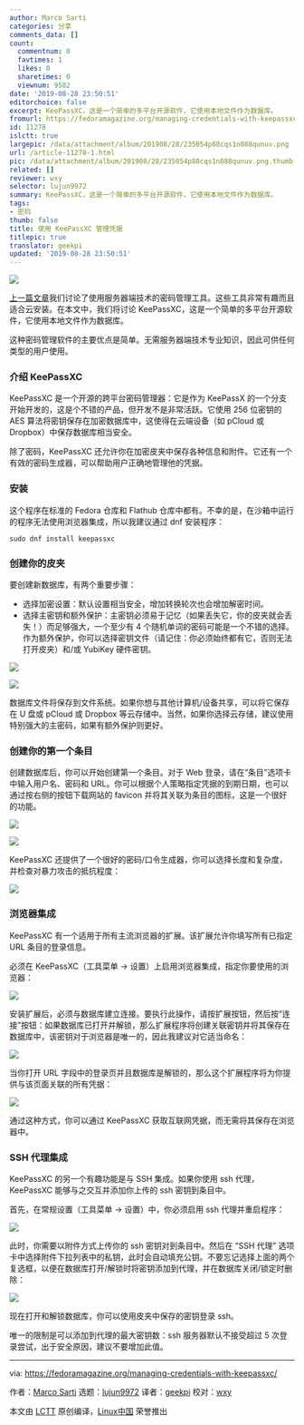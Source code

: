 ```yaml
---
author: Marco Sarti
categories: 分享
comments_data: []
count:
  commentnum: 0
  favtimes: 1
  likes: 0
  sharetimes: 0
  viewnum: 9582
date: '2019-08-28 23:50:51'
editorchoice: false
excerpt: KeePassXC，这是一个简单的多平台开源软件，它使用本地文件作为数据库。
fromurl: https://fedoramagazine.org/managing-credentials-with-keepassxc/
id: 11278
islctt: true
largepic: /data/attachment/album/201908/28/235054p88cqs1n088qunuv.png
url: /article-11278-1.html
pic: /data/attachment/album/201908/28/235054p88cqs1n088qunuv.png.thumb.jpg
related: []
reviewer: wxy
selector: lujun9972
summary: KeePassXC，这是一个简单的多平台开源软件，它使用本地文件作为数据库。
tags:
- 密码
thumb: false
title: 使用 KeePassXC 管理凭据
titlepic: true
translator: geekpi
updated: '2019-08-28 23:50:51'
---
```


![](/data/attachment/album/201908/28/235054p88cqs1n088qunuv.png)


[上一篇文章](/article-11181-1.html)我们讨论了使用服务器端技术的密码管理工具。这些工具非常有趣而且适合云安装。在本文中，我们将讨论 KeePassXC，这是一个简单的多平台开源软件，它使用本地文件作为数据库。


这种密码管理软件的主要优点是简单。无需服务器端技术专业知识，因此可供任何类型的用户使用。


### 介绍 KeePassXC


KeePassXC 是一个开源的跨平台密码管理器：它是作为 KeePassX 的一个分支开始开发的，这是个不错的产品，但开发不是非常活跃。它使用 256 位密钥的 AES 算法将密钥保存在加密数据库中，这使得在云端设备（如 pCloud 或 Dropbox）中保存数据库相当安全。


除了密码，KeePassXC 还允许你在加密皮夹中保存各种信息和附件。它还有一个有效的密码生成器，可以帮助用户正确地管理他的凭据。


### 安装


这个程序在标准的 Fedora 仓库和 Flathub 仓库中都有。不幸的是，在沙箱中运行的程序无法使用浏览器集成，所以我建议通过 dnf 安装程序：



```
sudo dnf install keepassxc
```

### 创建你的皮夹


要创建新数据库，有两个重要步骤：


* 选择加密设置：默认设置相当安全，增加转换轮次也会增加解密时间。
* 选择主密钥和额外保护：主密钥必须易于记忆（如果丢失它，你的皮夹就会丢失！）而足够强大，一个至少有 4 个随机单词的密码可能是一个不错的选择。作为额外保护，你可以选择密钥文件（请记住：你必须始终都有它，否则无法打开皮夹）和/或 YubiKey 硬件密钥。


![](/data/attachment/album/201908/28/235055l75s737xg5skazax.png)


![](/data/attachment/album/201908/28/235056q8s8iedfmcdqs6my.png)


数据库文件将保存到文件系统。如果你想与其他计算机/设备共享，可以将它保存在 U 盘或 pCloud 或 Dropbox 等云存储中。当然，如果你选择云存储，建议使用特别强大的主密码，如果有额外保护则更好。


### 创建你的第一个条目


创建数据库后，你可以开始创建第一个条目。对于 Web 登录，请在“条目”选项卡中输入用户名、密码和 URL。你可以根据个人策略指定凭据的到期日期，也可以通过按右侧的按钮下载网站的 favicon 并将其关联为条目的图标，这是一个很好的功能。


![](/data/attachment/album/201908/28/235056xq6mror77mpbp7do.png)


![](/data/attachment/album/201908/28/235057e8zhb568qnlboa1b.png)


KeePassXC 还提供了一个很好的密码/口令生成器，你可以选择长度和复杂度，并检查对暴力攻击的抵抗程度：


![](/data/attachment/album/201908/28/235058yvg15aax2u9yp5a6.png)


### 浏览器集成


KeePassXC 有一个适用于所有主流浏览器的扩展。该扩展允许你填写所有已指定 URL 条目的登录信息。


必须在 KeePassXC（工具菜单 -> 设置）上启用浏览器集成，指定你要使用的浏览器：


![](/data/attachment/album/201908/28/235059cox1m2xjrrr1qkhl.png)


安装扩展后，必须与数据库建立连接。要执行此操作，请按扩展按钮，然后按“连接”按钮：如果数据库已打开并解锁，那么扩展程序将创建关联密钥并将其保存在数据库中，该密钥对于浏览器是唯一的，因此我建议对它适当命名：


![](/data/attachment/album/201908/28/235059fuvn8hblq7h4zbzn.png)


当你打开 URL 字段中的登录页并且数据库是解锁的，那么这个扩展程序将为你提供与该页面关联的所有凭据：


![](/data/attachment/album/201908/28/235100d85z8c8w5m5wm8fm.png)


通过这种方式，你可以通过 KeePassXC 获取互联网凭据，而无需将其保存在浏览器中。


### SSH 代理集成


KeePassXC 的另一个有趣功能是与 SSH 集成。如果你使用 ssh 代理，KeePassXC 能够与之交互并添加你上传的 ssh 密钥到条目中。


首先，在常规设置（工具菜单 -> 设置）中，你必须启用 ssh 代理并重启程序：


![](/data/attachment/album/201908/28/235100ev8ram8n85r4ybxq.png)


此时，你需要以附件方式上传你的 ssh 密钥对到条目中。然后在 “SSH 代理” 选项卡中选择附件下拉列表中的私钥，此时会自动填充公钥。不要忘记选择上面的两个复选框，以便在数据库打开/解锁时将密钥添加到代理，并在数据库关闭/锁定时删除：


![](/data/attachment/album/201908/28/235101nwhbfbrl9xiifuun.png)


现在打开和解锁数据库，你可以使用皮夹中保存的密钥登录 ssh。


唯一的限制是可以添加到代理的最大密钥数：ssh 服务器默认不接受超过 5 次登录尝试，出于安全原因，建议不要增加此值。




---


via: <https://fedoramagazine.org/managing-credentials-with-keepassxc/>


作者：[Marco Sarti](https://fedoramagazine.org/author/msarti/) 选题：[lujun9972](https://github.com/lujun9972) 译者：[geekpi](https://github.com/geekpi) 校对：[wxy](https://github.com/wxy)


本文由 [LCTT](https://github.com/LCTT/TranslateProject) 原创编译，[Linux中国](https://linux.cn/) 荣誉推出
